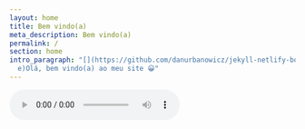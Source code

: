 ```yaml
---
layout: home
title: Bem vindo(a)
meta_description: Bem vindo(a)
permalink: /
section: home
intro_paragraph: "[](https://github.com/danurbanowicz/jekyll-netlify-boilerplat\
  e)Olá, bem vindo(a) ao meu site 😀"
---
```

<audio autoplay="autoplay" controls="controls">
<source src="1468285242-481817.mp3" type="audio/mp3" />
seu navegador não suporta HTML5
</audio>
